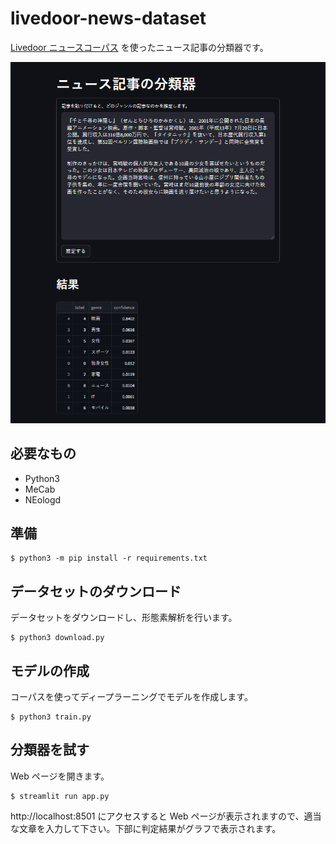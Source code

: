 # livedoor-news-dataset

[Livedoor ニュースコーパス] を使ったニュース記事の分類器です。

![](image.png)

## 必要なもの

- Python3
- MeCab
- NEologd

## 準備

```shell
$ python3 -m pip install -r requirements.txt
```

## データセットのダウンロード

データセットをダウンロードし、形態素解析を行います。

```shell
$ python3 download.py
```

## モデルの作成

コーパスを使ってディープラーニングでモデルを作成します。

```shell
$ python3 train.py
```

## 分類器を試す

Web ページを開きます。

```shell
$ streamlit run app.py
```

http://localhost:8501 にアクセスすると Web ページが表示されますので、適当な文章を入力して下さい。下部に判定結果がグラフで表示されます。

[Livedoor ニュースコーパス]: http://www.rondhuit.com/download.html#ldcc
